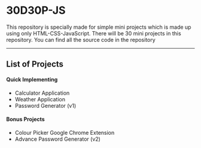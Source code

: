 # 30D30P-JS

This repository is specially made for simple mini projects which is made up using only HTML-CSS-JavaScript. There will be 30 mini projects in this repository. You can find all the source code in the repository

---

## List of Projects

#### **Quick Implementing**

- Calculator Application
- Weather Application
- Password Generator (v1)

#### **Bonus Projects**

- Colour Picker Google Chrome Extension
- Advance Password Generator (v2)
